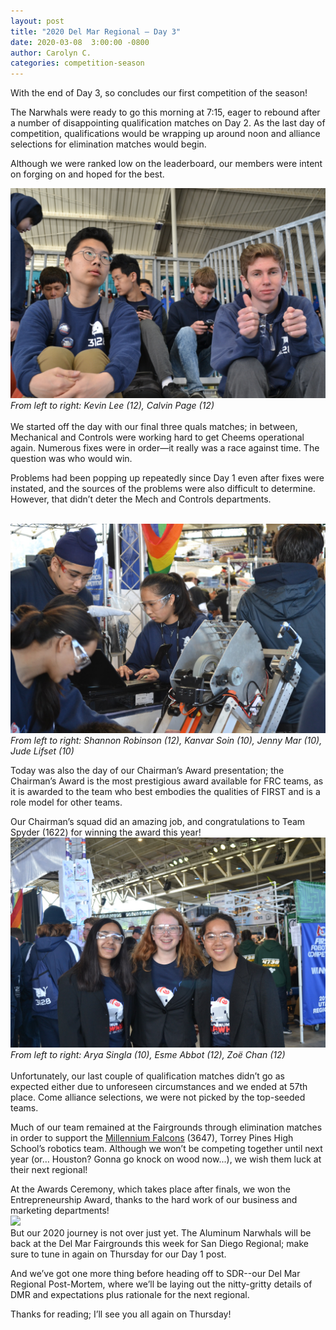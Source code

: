 ```yaml
---
layout: post
title: "2020 Del Mar Regional — Day 3"
date: 2020-03-08  3:00:00 -0800
author: Carolyn C.
categories: competition-season
---
```


With the end of Day 3, so concludes our first competition of the season!

The Narwhals were ready to go this morning at 7:15, eager to rebound after a number of disappointing qualification matches on Day 2. As the last day of competition, qualifications would be wrapping up around noon and alliance selections for elimination matches would begin.

Although we were ranked low on the leaderboard, our members were intent on forging on and hoped for the best.

<img src="/assets/blog_photos/2020DMR/2020DMR3-1.jpg">
<br>
<i>From left to right: Kevin Lee (12), Calvin Page (12)</i>
<br>
<br>
We started off the day with our final three quals matches; in between, Mechanical and Controls were working hard to get Cheems operational again. Numerous fixes were in order—it really was a race against time. The question was who would win.

Problems had been popping up repeatedly since Day 1 even after fixes were instated, and the sources of the problems were also difficult to determine. However, that didn’t deter the Mech and Controls departments.

<br>
<img src="/assets/blog_photos/2020DMR/2020DMR3-2.jpg">
<br>
<i>From left to right: Shannon Robinson (12), Kanvar Soin (10), Jenny Mar (10), Jude Lifset (10)</i>

Today was also the day of our Chairman’s Award presentation; the Chairman’s Award is the most prestigious award available for FRC teams, as it is awarded to the team who best embodies the qualities of FIRST and is a role model for other teams.

Our Chairman’s squad did an amazing job, and congratulations to Team Spyder (1622) for winning the award this year!
<br>
<img src="/assets/blog_photos/2020DMR/2020DMR3-3.jpg">
<br>
<i>From left to right: Arya Singla (10), Esme Abbot (12), Zoë Chan (12)</i>
<br>
<br>
Unfortunately, our last couple of qualification matches didn’t go as expected either due to unforeseen circumstances and we ended at 57th place. Come alliance selections, we were not picked by the top-seeded teams.

Much of our team remained at the Fairgrounds through elimination matches in order to support the [Millennium Falcons](team3647.com) (3647), Torrey Pines High School’s robotics team. Although we won’t be competing together until next year (or… Houston? Gonna go knock on wood now...), we wish them luck at their next regional!

At the Awards Ceremony, which takes place after finals, we won the Entrepreneurship Award, thanks to the hard work of our business and marketing departments!
<br>
<img src="/assets/blog_photos/2020DMR/2020DMR3-4.jpg">
<br>
But our 2020 journey is not over just yet. The Aluminum Narwhals will be back at the Del Mar Fairgrounds this week for San Diego Regional; make sure to tune in again on Thursday for our Day 1 post.

And we’ve got one more thing before heading off to SDR--our Del Mar Regional Post-Mortem, where we’ll be laying out the nitty-gritty details of DMR and expectations plus rationale for the next regional.

Thanks for reading; I’ll see you all again on Thursday!


